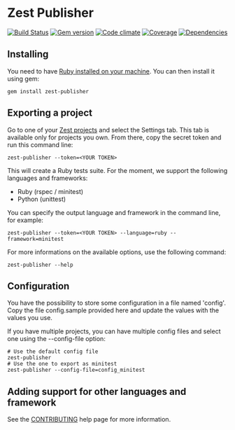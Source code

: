 Zest Publisher
==============

[![Build Status](https://travis-ci.org/Smartesting/zest-publisher.svg?branch=master)](https://travis-ci.org/Smartesting/zest-publisher)
[![Gem version](https://badge.fury.io/rb/zest-publisher.svg)](http://badge.fury.io/rb/zest-publisher)
[![Code climate](https://codeclimate.com/github/Smartesting/zest-publisher.png)](https://codeclimate.com/github/Smartesting/zest-publisher)
[![Coverage](https://codeclimate.com/github/Smartesting/zest-publisher/coverage.png)](https://codeclimate.com/github/Smartesting/zest-publisher)
[![Dependencies](https://gemnasium.com/Smartesting/zest-publisher.svg)](https://gemnasium.com/Smartesting/zest-publisher)


Installing
----------

You need to have [Ruby installed on your machine](https://www.ruby-lang.org/en/installation/). You can then install it using gem:

```shell
gem install zest-publisher
```

Exporting a project
-------------------

Go to one of your [Zest projects](https://www.zest-testing.com/#/projects) and select the Settings tab.
This tab is available only for projects you own.
From there, copy the secret token and run this command line:

```shell
zest-publisher --token=<YOUR TOKEN>
```


This will create a Ruby tests suite. For the moment, we support the following languages and frameworks:

 - Ruby (rspec / minitest)
 - Python (unittest)

You can specify the output language and framework in the command line, for example:

```shell
zest-publisher --token=<YOUR TOKEN> --language=ruby --framework=minitest
```


For more informations on the available options, use the following command:

```shell
zest-publisher --help
```

Configuration
-------------

You have the possibility to store some configuration in a file named 'config'. Copy the file config.sample provided here and update the values with the values you use.

If you have multiple projects, you can have multiple config files and select one using the --config-file option:

```shell
# Use the default config file
zest-publisher
# Use the one to export as minitest
zest-publisher --config-file=config_minitest
```


Adding support for other languages and framework
------------------------------------------------

See the [CONTRIBUTING](https://github.com/Smartesting/zest-publisher/blob/master/CONTRIBUTING.md>) help page for more information.